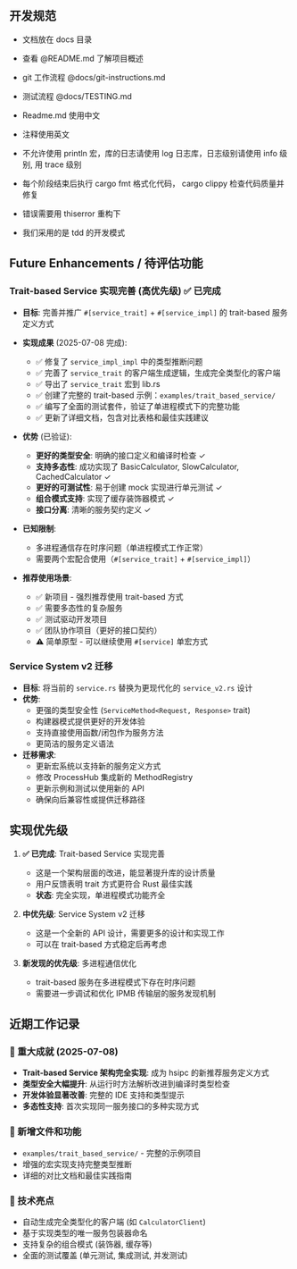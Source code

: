 ## 开发规范

- 文档放在 docs 目录
- 查看 @README.md 了解项目概述
- git 工作流程 @docs/git-instructions.md
- 测试流程 @docs/TESTING.md

- Readme.md 使用中文
- 注释使用英文
- 不允许使用 println 宏，库的日志请使用 log 日志库，日志级别请使用 info 级别, 用 trace 级别
- 每个阶段结束后执行 cargo fmt 格式化代码， cargo clippy 检查代码质量并修复
- 错误需要用 thiserror 重构下
- 我们采用的是 tdd 的开发模式

## Future Enhancements / 待评估功能

### Trait-based Service 实现完善 (高优先级) ✅ 已完成
- **目标**: 完善并推广 `#[service_trait]` + `#[service_impl]` 的 trait-based 服务定义方式
- **实现成果** (2025-07-08 完成):
  - ✅ 修复了 `service_impl_impl` 中的类型推断问题
  - ✅ 完善了 `service_trait` 的客户端生成逻辑，生成完全类型化的客户端
  - ✅ 导出了 `service_trait` 宏到 lib.rs
  - ✅ 创建了完整的 trait-based 示例：`examples/trait_based_service/`
  - ✅ 编写了全面的测试套件，验证了单进程模式下的完整功能
  - ✅ 更新了详细文档，包含对比表格和最佳实践建议

- **优势** (已验证):
  - **更好的类型安全**: 明确的接口定义和编译时检查 ✓
  - **支持多态性**: 成功实现了 BasicCalculator, SlowCalculator, CachedCalculator ✓
  - **更好的可测试性**: 易于创建 mock 实现进行单元测试 ✓
  - **组合模式支持**: 实现了缓存装饰器模式 ✓
  - **接口分离**: 清晰的服务契约定义 ✓

- **已知限制**:
  - 多进程通信存在时序问题（单进程模式工作正常）
  - 需要两个宏配合使用（`#[service_trait]` + `#[service_impl]`）

- **推荐使用场景**:
  - ✅ 新项目 - 强烈推荐使用 trait-based 方式
  - ✅ 需要多态性的复杂服务
  - ✅ 测试驱动开发项目
  - ✅ 团队协作项目（更好的接口契约）
  - ⚠️ 简单原型 - 可以继续使用 `#[service]` 单宏方式

### Service System v2 迁移
- **目标**: 将当前的 `service.rs` 替换为更现代化的 `service_v2.rs` 设计
- **优势**:
  - 更强的类型安全性 (`ServiceMethod<Request, Response>` trait)
  - 构建器模式提供更好的开发体验
  - 支持直接使用函数/闭包作为服务方法
  - 更简洁的服务定义语法
- **迁移需求**:
  - 更新宏系统以支持新的服务定义方式
  - 修改 ProcessHub 集成新的 MethodRegistry
  - 更新示例和测试以使用新的 API
  - 确保向后兼容性或提供迁移路径

## 实现优先级

1. **✅ 已完成**: Trait-based Service 实现完善
   - 这是一个架构层面的改进，能显著提升库的设计质量
   - 用户反馈表明 trait 方式更符合 Rust 最佳实践
   - **状态**: 完全实现，单进程模式功能齐全

2. **中优先级**: Service System v2 迁移
   - 这是一个全新的 API 设计，需要更多的设计和实现工作
   - 可以在 trait-based 方式稳定后再考虑

3. **新发现的优先级**: 多进程通信优化
   - trait-based 服务在多进程模式下存在时序问题
   - 需要进一步调试和优化 IPMB 传输层的服务发现机制

## 近期工作记录

### 🎉 重大成就 (2025-07-08)
- **Trait-based Service 架构完全实现**: 成为 hsipc 的新推荐服务定义方式
- **类型安全大幅提升**: 从运行时方法解析改进到编译时类型检查
- **开发体验显著改善**: 完整的 IDE 支持和类型提示
- **多态性支持**: 首次实现同一服务接口的多种实现方式

### 📂 新增文件和功能
- `examples/trait_based_service/` - 完整的示例项目
- 增强的宏实现支持完整类型推断
- 详细的对比文档和最佳实践指南

### 🔬 技术亮点
- 自动生成完全类型化的客户端 (如 `CalculatorClient`)
- 基于实现类型的唯一服务包装器命名
- 支持复杂的组合模式 (装饰器, 缓存等)
- 全面的测试覆盖 (单元测试, 集成测试, 并发测试)
